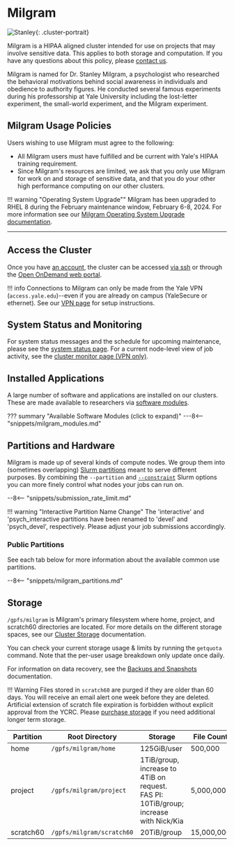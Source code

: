 # Milgram

![Stanley](/img/Stanley-Milgram.jpg){: .cluster-portrait}

Milgram is a HIPAA aligned cluster intended for use on projects that may involve sensitive data. This applies to both storage and computation. If you have any questions about this policy, please [contact us](/#get-help).

Milgram is named for Dr. Stanley Milgram, a psychologist who researched the behavioral motivations behind social awareness in individuals and obedience to authority figures. He conducted several famous experiments during his professorship at Yale University including the lost-letter experiment, the small-world experiment, and the Milgram experiment.

## Milgram Usage Policies

Users wishing to use Milgram must agree to the following:

* All Milgram users must have fulfilled and be current with Yale's HIPAA training requirement.
* Since Milgram's resources are limited, we ask that you only use Milgram for work on and storage of sensitive data, and that you do your other high performance computing on our other clusters.  

!!! warning "Operating System Upgrade""
    Milgram has been upgraded to RHEL 8 during the February maintenance window, February 6-8, 2024. For more information see our [Milgram Operating System Upgrade documentation](/clusters/milgram_rhel8).

- - -

## Access the Cluster

Once you have [an account](https://research.computing.yale.edu/support/hpc/account-request), the cluster can be accessed [via ssh](/clusters-at-yale/access) or through the [Open OnDemand web portal](/clusters-at-yale/access/ood/).

!!! info
    Connections to Milgram can only be made from the Yale VPN (`access.yale.edu`)--even if you are already on campus (YaleSecure or ethernet). See our [VPN page](/clusters-at-yale/access/vpn) for setup instructions.

## System Status and Monitoring

For system status messages and the schedule for upcoming maintenance, please see the [system status page](https://research.computing.yale.edu/support/hpc/system-status). For a current node-level view of job activity, see the [cluster monitor page (VPN only)](http://cluster.ycrc.yale.edu/milgram/).

## Installed Applications

A large number of software and applications are installed on our clusters.
These are made available to researchers via [software modules](/applications/modules/).

??? summary "Available Software Modules (click to expand)"
    ---8<-- "snippets/milgram_modules.md"

## Partitions and Hardware

Milgram is made up of several kinds of compute nodes. We group them into  (sometimes overlapping) [Slurm partitions](/clusters-at-yale/job-scheduling) meant to serve different purposes. By combining the `--partition` and [`--constraint`](/clusters-at-yale/job-scheduling/resource-requests#features-and-constraints) Slurm options you can more finely control what nodes your jobs can run on.

--8<-- "snippets/submission_rate_limit.md"


!!! warning "Interactive Partition Name Change"
    The 'interactive' and 'psych_interactive partitions have been renamed to 'devel' and 'psych_devel', respectively.  Please adjust your job submissions accordingly.

### Public Partitions

See each tab below for more information about the available common use partitions.

--8<-- "snippets/milgram_partitions.md"

## Storage

`/gpfs/milgram` is Milgram's primary filesystem where home, project, and scratch60 directories are located. For more details on the different storage spaces, see our [Cluster Storage](/data/hpc-storage) documentation.

You can check your current storage usage & limits by running the `getquota` command. Note that the per-user usage breakdown only update once daily.

For information on data recovery, see the [Backups and Snapshots](/data/backups) documentation.

!!! Warning
    Files stored in `scratch60` are purged if they are older than 60 days. You will receive an email alert one week before they are deleted. Artificial extension of scratch file expiration is forbidden without explicit approval from the YCRC. Please [purchase storage](/data/#purchase-additional-storage) if you need additional longer term storage.

|Partition  | Root Directory            | Storage                                 | File Count | Backups | Snapshots |
|-----------|---------------------------|-----------------------------------------|------------|---------|-----------|
| home      | `/gpfs/milgram/home`      | 125GiB/user                             | 500,000    | Yes     | >=2 days  |
| project   | `/gpfs/milgram/project`   | 1TiB/group, increase to 4TiB on request. <br>FAS PI: 10TiB/group; increase with Nick/Kia | 5,000,000  | Yes     | >=2 days  |
| scratch60 | `/gpfs/milgram/scratch60` | 20TiB/group                             | 15,000,000 | No      | No        |
